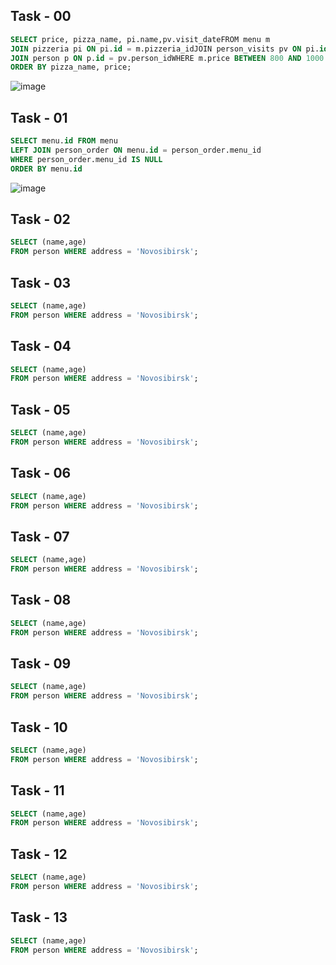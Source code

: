 ## Task - 00

```sql
SELECT price, pizza_name, pi.name,pv.visit_dateFROM menu m
JOIN pizzeria pi ON pi.id = m.pizzeria_idJOIN person_visits pv ON pi.id = pv.pizzeria_id
JOIN person p ON p.id = pv.person_idWHERE m.price BETWEEN 800 AND 1000 AND p.name = 'Kate'
ORDER BY pizza_name, price;
```
![image](https://github.com/nikeyzdereva/oad_vorobyov/assets/112609367/2210e47f-635a-43f6-a8d4-364d1f69afb8)

## Task - 01

```sql
SELECT menu.id FROM menu
LEFT JOIN person_order ON menu.id = person_order.menu_id
WHERE person_order.menu_id IS NULL
ORDER BY menu.id
```
![image](https://github.com/nikeyzdereva/oad_vorobyov/assets/112609367/77becc1d-a3df-4b4b-9cb2-8f9faf66d5db)

## Task - 02

```sql
SELECT (name,age)
FROM person WHERE address = 'Novosibirsk';
```

## Task - 03

```sql
SELECT (name,age)
FROM person WHERE address = 'Novosibirsk';
```

## Task - 04

```sql
SELECT (name,age)
FROM person WHERE address = 'Novosibirsk';
```

## Task - 05

```sql
SELECT (name,age)
FROM person WHERE address = 'Novosibirsk';
```

## Task - 06

```sql
SELECT (name,age)
FROM person WHERE address = 'Novosibirsk';
```

## Task - 07

```sql
SELECT (name,age)
FROM person WHERE address = 'Novosibirsk';
```

## Task - 08

```sql
SELECT (name,age)
FROM person WHERE address = 'Novosibirsk';
```

## Task - 09

```sql
SELECT (name,age)
FROM person WHERE address = 'Novosibirsk';
```

## Task - 10

```sql
SELECT (name,age)
FROM person WHERE address = 'Novosibirsk';
```

## Task - 11

```sql
SELECT (name,age)
FROM person WHERE address = 'Novosibirsk';
```


## Task - 12

```sql
SELECT (name,age)
FROM person WHERE address = 'Novosibirsk';
```

## Task - 13

```sql
SELECT (name,age)
FROM person WHERE address = 'Novosibirsk';
```




























